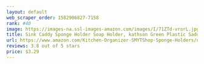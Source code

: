 ```yaml
---
layout: default 
﻿web_scraper_order: 1582906827-7158
rank: #40
image: https://images-na.ssl-images-amazon.com/images/I/71ZTd-vrorL.jpg
title: Sink Caddy Sponge Holder Soap Holder, kathson Green Plastic Saddle Faucet Caddy Desk…
url: https://www.amazon.com/Kitchen-Organizer-SMYTShop-Sponge-Holders/dp/B076J79XVJ/ref=zg_mw_hi_40?_encoding=UTF8&psc=1&refRID=A6V7PFP7K69AZRGH710E
reviews: 3.8 out of 5 stars
price: $3.29 
---
```

